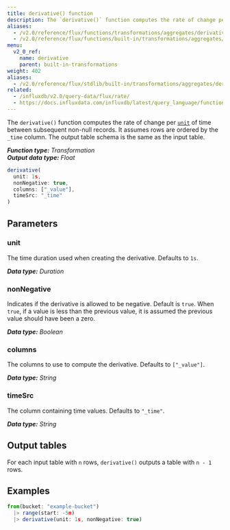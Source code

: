 ```yaml
---
title: derivative() function
description: The `derivative()` function computes the rate of change per unit of time between subsequent non-null records.
aliases:
  - /v2.0/reference/flux/functions/transformations/aggregates/derivative
  - /v2.0/reference/flux/functions/built-in/transformations/aggregates/derivative/
menu:
  v2_0_ref:
    name: derivative
    parent: built-in-transformations
weight: 402
aliases:
  - /v2.0/reference/flux/stdlib/built-in/transformations/aggregates/derivative
related:
  - /influxdb/v2.0/query-data/flux/rate/
  - https://docs.influxdata.com/influxdb/latest/query_language/functions/#derivative, InfluxQL – DERIVATIVE()
---
```


The `derivative()` function computes the rate of change per [`unit`](#unit) of time between subsequent non-null records.
It assumes rows are ordered by the `_time` column.
The output table schema is the same as the input table.

_**Function type:** Transformation_  
_**Output data type:** Float_

```js
derivative(
  unit: 1s,
  nonNegative: true,
  columns: ["_value"],
  timeSrc: "_time"
)
```

## Parameters

### unit
The time duration used when creating the derivative.
Defaults to `1s`.

_**Data type:** Duration_

### nonNegative
Indicates if the derivative is allowed to be negative. Default is `true`.
When `true`, if a value is less than the previous value, it is assumed the
previous value should have been a zero.

_**Data type:** Boolean_

### columns
The columns to use to compute the derivative.
Defaults to `["_value"]`.

_**Data type:** String_

### timeSrc
The column containing time values.
Defaults to `"_time"`.

_**Data type:** String_

## Output tables
For each input table with `n` rows, `derivative()` outputs a table with `n - 1` rows.

## Examples
```js
from(bucket: "example-bucket")
  |> range(start: -5m)
  |> derivative(unit: 1s, nonNegative: true)
```
